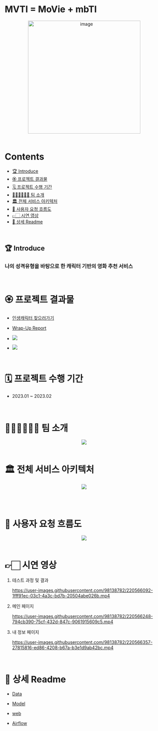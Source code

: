 # MVTI = MoVie + mbTI

<div align="center">
  <img width="357" alt="image" src="https://user-images.githubusercontent.com/71438046/217652752-c662f055-c1b6-47bc-9aa4-30fe93a85d00.png">
  
</div>
<div align="center"><br>
</div>

# Contents

- [🏆️ Introduce](#%EF%B8%8F-introduce)
- [🏵️ 프로젝트 결과물](#🏵️-프로젝트-결과물)
- [🗓️ 프로젝트 수행 기간 ](#🗓️-프로젝트-수행-기간)
- [🙋🏻‍♂️🙋🏻‍♀️ 팀 소개](#🙋🏻‍♂️🙋🏻‍♀️-팀-소개)
- [🏛️ 전체 서비스 아키텍처](#🏛️-전체-서비스-아키텍처)
- [🌱 사용자 요청 흐름도](#🌱-사용자-요청-흐름도)
- [👉🏻 시연 영상](#👉🏻-시연-영상)
- [🌈 상세 Readme](#🌈-상세-Readme)

<br>

## 🏆️ Introduce

### 나의 성격유형을 바탕으로 한 캐릭터 기반의 영화 추천 서비스

<br>

# 🏵️ 프로젝트 결과물

* [인생캐릭터 찾으러가기](https://www.인생캐릭터.com/)
* [Wrap-Up Report](https://github.com/boostcampaitech4lv23recsys2/level3_productserving-level3-recsys-08/blob/master/Wrap_Up_Report.pdf)

* <a href="https://youtu.be/nop326VVVqk"><img src="https://img.shields.io/badge/MVP 소개 영상-FF0000?style=flat&logo=Youtube&logoColor=white&link=https://youtu.be/nop326VVVqk"/></a>
* <a href="https://youtu.be/8yBTzpRKnrE"><img src="https://img.shields.io/badge/발표 영상-FF0000?style=flat&logo=Youtube&logoColor=white&link=https://www.youtube.com/watch?v=8yBTzpRKnrE" /></a>
  
<br>

# 🗓️ 프로젝트 수행 기간 
- 2023.01 ~ 2023.02  

<br>


# 🙋🏻‍♂️🙋🏻‍♀️ 팀 소개
<p align="center"><img src="https://user-images.githubusercontent.com/71438046/217650124-0b51eb9e-e80b-4db4-baa6-975a47722ab4.png" /><br><br></p>

# 🏛️ 전체 서비스 아키텍처
<p align="center"><img src="https://user-images.githubusercontent.com/71438046/217650439-ec7a8757-014b-440b-b92f-af54133ed6dc.png" /><br><br></p>

<br>

# 🌱 사용자 요청 흐름도
<p align="center"><img src="https://user-images.githubusercontent.com/71438046/217651629-961a43a2-c7e7-4580-bde6-c14b8a8e331e.png" /><br><br></p>

# 👉🏻 시연 영상
1. 테스트 과정 및 결과

    https://user-images.githubusercontent.com/98138782/220566092-1fff91ec-03c1-4a3c-bd7b-20504abe026b.mp4
    
2. 메인 페이지

    https://user-images.githubusercontent.com/98138782/220566248-794cb390-75cf-432d-847c-9061915609c5.mp4

3. 내 정보 페이지

    https://user-images.githubusercontent.com/98138782/220566357-27815816-ed86-4208-b67a-b3e1d9ab42bc.mp4

<br>

# 🌈 상세 Readme

- [Data](https://github.com/boostcampaitech4lv23recsys2/level3_productserving-level3-recsys-08/tree/master/Data)

- [Model](https://github.com/boostcampaitech4lv23recsys2/level3_productserving-level3-recsys-08/tree/master/Model)

- [web](https://github.com/boostcampaitech4lv23recsys2/level3_productserving-level3-recsys-08/tree/master/Django)

- [Airflow](https://github.com/boostcampaitech4lv23recsys2/level3_productserving-level3-recsys-08/tree/master/Airflow)

<br>
